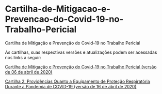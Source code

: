 # Cartilha-de-Mitigacao-e-Prevencao-do-Covid-19-no-Trabalho-Pericial
Cartilha de Mitigação e Prevenção do Covid-19 no Trabalho Pericial

As cartilhas, suas respectivas versões e atualizações podem ser acessadas nos links a seguir:

[Cartilha de Mitigação e Prevenção do Covid-19 no Trabalho Pericial (versão de 06 de abril de 2020)](https://docs.google.com/document/d/1GUytYSTZNG1Cq6Epgdx4ABliu0SofjOPJBU2YojzGGs/edit?usp=sharing)

[Cartilha 2: Providências Quanto a Equipamento de Proteção Respiratória Durante a Pandemia de COVID-19 (versão de 16 de abril de 2020)](https://docs.google.com/document/d/1q-zTuZyFID8QgabStHCO7VBsvgUTuLD3GaxF92Ts98g/edit?usp=sharing)


